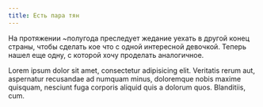 ```yaml
---
title: Есть пара тян
---
```

На протяжении ~полугода преследует жедание уехать в другой конец страны, чтобы сделать кое что <i class="fa fa-music" aria-hidden="true"></i> с одной интересной девочкой. Теперь нашел еще одну, с которой хочу проделать аналогичное.

Lorem ipsum dolor sit amet, consectetur adipisicing elit. Veritatis rerum aut, aspernatur recusandae ad numquam minus, doloremque nobis maxime quisquam, nesciunt fuga corporis aliquid quis a dolorum quos. Blanditiis, cum.